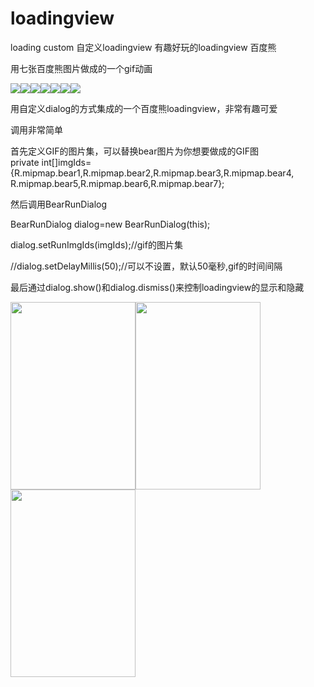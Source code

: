 # loadingview
loading custom 自定义loadingview 有趣好玩的loadingview 百度熊  

用七张百度熊图片做成的一个gif动画  
  
<img src="https://github.com/sanlisanlisanli/loadingview/blob/master/app/src/main/res/mipmap-mdpi/bear1.png"/><img src="https://github.com/sanlisanlisanli/loadingview/blob/master/app/src/main/res/mipmap-mdpi/bear2.png"/><img src="https://github.com/sanlisanlisanli/loadingview/blob/master/app/src/main/res/mipmap-mdpi/bear3.png"/><img src="https://github.com/sanlisanlisanli/loadingview/blob/master/app/src/main/res/mipmap-mdpi/bear4.png"/><img src="https://github.com/sanlisanlisanli/loadingview/blob/master/app/src/main/res/mipmap-mdpi/bear5.png"/><img src="https://github.com/sanlisanlisanli/loadingview/blob/master/app/src/main/res/mipmap-mdpi/bear6.png"/><img src="https://github.com/sanlisanlisanli/loadingview/blob/master/app/src/main/res/mipmap-mdpi/bear7.png"/>  
  
用自定义dialog的方式集成的一个百度熊loadingview，非常有趣可爱  
   
调用非常简单  
  
首先定义GIF的图片集，可以替换bear图片为你想要做成的GIF图  
private int[]imgIds={R.mipmap.bear1,R.mipmap.bear2,R.mipmap.bear3,R.mipmap.bear4,
                         R.mipmap.bear5,R.mipmap.bear6,R.mipmap.bear7};   
                         
然后调用BearRunDialog  
  
BearRunDialog dialog=new BearRunDialog(this);
   
dialog.setRunImgIds(imgIds);//gif的图片集  
  
   
//dialog.setDelayMillis(50);//可以不设置，默认50毫秒,gif的时间间隔  
  
最后通过dialog.show()和dialog.dismiss()来控制loadingview的显示和隐藏  
  
<img src="https://github.com/sanlisanlisanli/loadingview/blob/master/screenshots/Screenshot_20180929-194906.jpg" width="200"  height="300"/><img src="https://github.com/sanlisanlisanli/loadingview/blob/master/screenshots/Screenshot_20180929-194911.jpg" width="200"  height="300"/><img src="https://github.com/sanlisanlisanli/loadingview/blob/master/screenshots/Screenshot_20180929-195644.jpg" width="200"  height="300"/>
  
  



